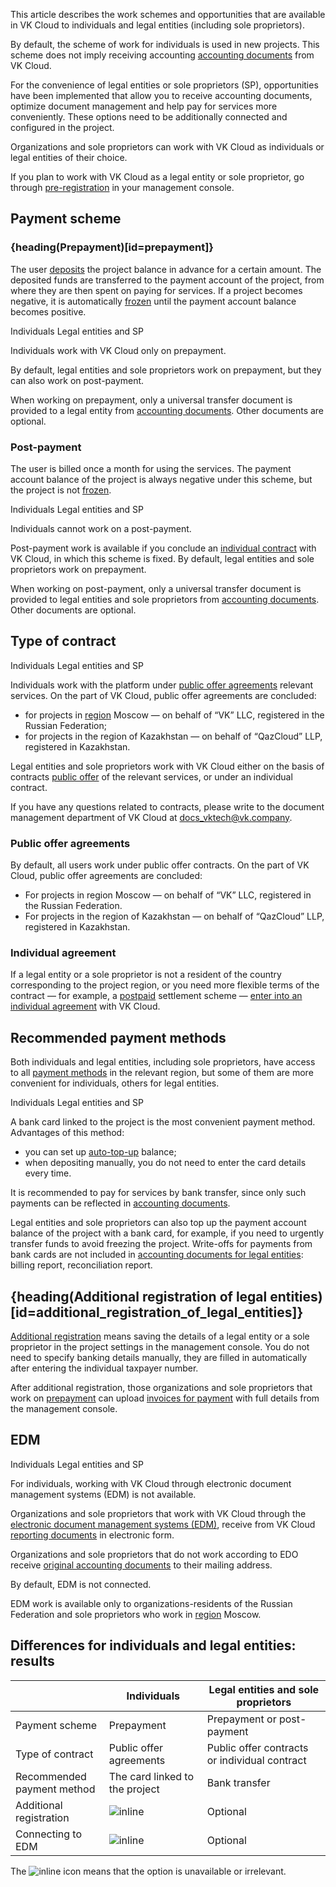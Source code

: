 This article describes the work schemes and opportunities that are available in VK Cloud to individuals and legal entities (including sole proprietors).

By default, the scheme of work for individuals is used in new projects. This scheme does not imply receiving accounting [accounting documents](../report) from VK Cloud.

For the convenience of legal entities or sole proprietors (SP), opportunities have been implemented that allow you to receive accounting documents, optimize document management and help pay for services more conveniently. These options need to be additionally connected and configured in the project.

Organizations and sole proprietors can work with VK Cloud as individuals or legal entities of their choice.

<info>

If you plan to work with VK Cloud as a legal entity or sole proprietor, go through [pre-registration](#additional_registration_of_legal_entities) in your management console.

</info>

## Payment scheme

### {heading(Prepayment)[id=prepayment]}

The user [deposits](../../service-management/payment#making_a_payment) the project balance in advance for a certain amount. The deposited funds are transferred to the payment account of the project, from where they are then spent on paying for services. If a project becomes negative, it is automatically [frozen](/en/tools-for-using-services/account/concepts/projects#automatic_freezing_of_the_project) until the payment account balance becomes positive.

<tabs>
<tablist>
<tab>Individuals</tab>
<tab>Legal entities and SP</tab>
</tablist>
<tabpanel>

Individuals work with VK Cloud only on prepayment.

</tabpanel>
<tabpanel>

By default, legal entities and sole proprietors work on prepayment, but they can also work on post-payment.

When working on prepayment, only a universal transfer document is provided to a legal entity from [accounting documents](../report#individuals). Other documents are optional.

</tabpanel>
</tabs>

### Post-payment

The user is billed once a month for using the services. The payment account balance of the project is always negative under this scheme, but the project is not [frozen](/en/tools-for-using-services/account/concepts/projects#automatic_freezing_of_the_project).

<tabs>
<tablist>
<tab>Individuals</tab>
<tab>Legal entities and SP</tab>
</tablist>
<tabpanel>

Individuals cannot work on a post-payment.

</tabpanel>
<tabpanel>

Post-payment work is available if you conclude an [individual contract](#type_of_contract) with VK Cloud, in which this scheme is fixed. By default, legal entities and sole proprietors work on prepayment.

When working on post-payment, only a universal transfer document is provided to legal entities and sole proprietors from [accounting documents](../report#individuals). Other documents are optional.

</tabpanel>
</tabs>

## Type of contract

<tabs>
<tablist>
<tab>Individuals</tab>
<tab>Legal entities and SP</tab>
</tablist>
<tabpanel>

Individuals work with the platform under [public offer agreements](/en/intro/start/legal) relevant services. On the part of VK Cloud, public offer agreements are concluded:

- for projects in [region](/en/tools-for-using-services/account/concepts/regions) Moscow — on behalf of “VK” LLC, registered in the Russian Federation;
- for projects in the region of Kazakhstan — on behalf of “QazCloud” LLP, registered in Kazakhstan.

</tabpanel>
<tabpanel>

Legal entities and sole proprietors work with VK Cloud either on the basis of contracts [public offer](/en/intro/start/legal/) of the relevant services, or under an individual contract.

If you have any questions related to contracts, please write to the document management department of VK Cloud at [docs_vktech@vk.company](mailto:docs_vktech@vk.company).

### Public offer agreements

By default, all users work under public offer contracts. On the part of VK Cloud, public offer agreements are concluded:

- For projects in region Moscow — on behalf of “VK” LLC, registered in the Russian Federation.
- For projects in the region of Kazakhstan — on behalf of “QazCloud” LLP, registered in Kazakhstan.

### Individual agreement

If a legal entity or a sole proprietor is not a resident of the country corresponding to the project region, or you need more flexible terms of the contract — for example, a [postpaid](#post_payment) settlement scheme — [enter into an individual agreement](../../service-management/corporate#conclusion_of_an_individual_contract) with VK Cloud.

</tabpanel>
</tabs>

## Recommended payment methods

Both individuals and legal entities, including sole proprietors, have access to all [payment methods](../payment-methods) in the relevant region, but some of them are more convenient for individuals, others for legal entities.

<tabs>
<tablist>
<tab>Individuals</tab>
<tab>Legal entities and SP</tab>
</tablist>
<tabpanel>

A bank card linked to the project is the most convenient payment method. Advantages of this method:

- you can set up [auto-top-up](../../service-management/add-card#configure_auto_completion) balance;
- when depositing manually, you do not need to enter the card details every time.

</tabpanel>
<tabpanel>

It is recommended to pay for services by bank transfer, since only such payments can be reflected in [accounting documents](../report#edm).

<info>

Legal entities and sole proprietors can also top up the payment account balance of the project with a bank card, for example, if you need to urgently transfer funds to avoid freezing the project. Write-offs for payments from bank cards are not included in [accounting documents for legal entities](../report#composition_of_accounting_documents): billing report, reconciliation report.

</info>

</tabpanel>
</tabs>

## {heading(Additional registration of legal entities)[id=additional_registration_of_legal_entities]}

[Additional registration](../../service-management/corporate) means saving the details of a legal entity or a sole proprietor in the project settings in the management console. You do not need to specify banking details manually, they are filled in automatically after entering the individual taxpayer number.

After additional registration, those organizations and sole proprietors that work on [prepayment](#payment_scheme) can upload [invoices for payment](../../service-management/bill-generation) with full details from the management console.

## EDM

<tabs>
<tablist>
<tab>Individuals</tab>
<tab>Legal entities and SP</tab>
</tablist>
<tabpanel>

For individuals, working with VK Cloud through electronic document management systems (EDM) is not available.

</tabpanel>
<tabpanel>

Organizations and sole proprietors that work with VK Cloud through the [electronic document management systems (EDM)](../report#edm), receive from VK Cloud [reporting documents](../report) in electronic form.

Organizations and sole proprietors that do not work according to EDO receive [original accounting documents](../report#delivery_of_original_documents) to their mailing address.

By default, EDM is not connected.

<info>

EDM work is available only to organizations-residents of the Russian Federation and sole proprietors who work in [region](/en/tools-for-using-services/account/concepts/regions) Moscow.

</info>

</tabpanel>
</tabs>

## Differences for individuals and legal entities: results

| | Individuals | Legal entities and sole proprietors |
| -- | -- | -- |
| Payment scheme | Prepayment | Prepayment or post-payment |
| Type of contract | Public offer agreements | Public offer contracts or individual contract |
| Recommended<br>payment method | The card linked to the project | Bank transfer |
| Additional registration | ![](/en/assets/no.svg "inline") | Optional |
| Connecting to EDM | ![](/en/assets/no.svg "inline") | Optional |

The ![](/en/assets/no.svg "inline") icon means that the option is unavailable or irrelevant.
